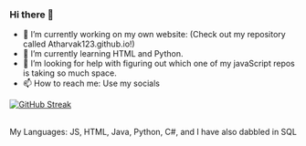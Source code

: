 ### Hi there 👋
- 🔭 I’m currently working on my own website: (Check out my repository called Atharvak123.github.io!)
- 🌱 I’m currently learning HTML and Python.
- 🤔 I’m looking for help with figuring out which one of my javaScript repos is taking so much space.
- 📫 How to reach me: Use my socials

[![GitHub Streak](https://streak-stats.demolab.com?user=AtharvaK123&theme=vue-dark&border_radius=4.4)](https://git.io/streak-stats)<br><br>

My Languages: JS, HTML, Java, Python, C#, and I have also dabbled in SQL
